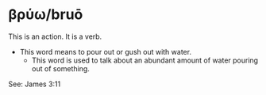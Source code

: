 # βρύω/bruō
This is an action. It is a verb. 

* This word means to pour out or gush out with water.
    * This word is used to talk about an abundant amount of water pouring out of something. 

See: James 3:11
